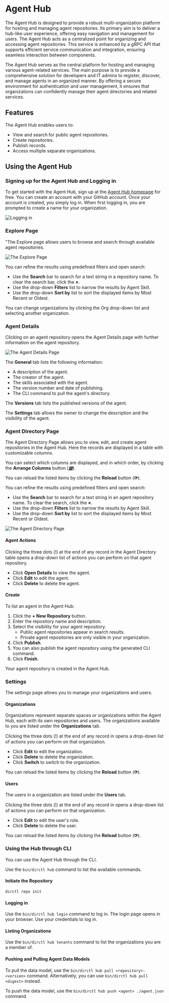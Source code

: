 # Agent Hub

The Agent Hub is designed to provide a robust multi-organization platform for hosting and managing agent repositories. Its primary aim is to deliver a hub-like user experience, offering easy navigation and management for users. The Agent Hub acts as a centralized point for organizing and accessing agent repositories. This service is enhanced by a gRPC API that supports efficient service communication and integration, ensuring seamless interaction between components.

The Agent Hub serves as the central platform for hosting and managing various agent-related services. The main purpose is to provide a comprehensive solution for developers and IT admins to register, discover, and manage agents in an organized manner. By offering a secure environment for authentication and user management, it ensures that organizations can confidently manage their agent directories and related services.

## Features

The Agent Hub enables users to:

* View and search for public agent repositories.
* Create repositories.
* Publish records.
* Access multiple separate organizations.

## Using the Agent Hub

### Signing up for the Agent Hub and Logging in

To get started with the Agent Hub, sign up at the [Agent Hub homepage](https://hub.agntcy.org/) for free. You can create an account with your GitHub account. Once your account is created, you simply log in. When first logging in, you are prompted to create a name for your organization.

![Logging in](./_static/login.png)

### Explore Page

"The Explore page allows users to browse and search through available agent repositories.

![The Explore Page](./_static/explore.png)

You can refine the results using predefined filters and open search:

* Use the **Search** bar to search for a text string in a repository name. To clear the search bar, click the **×**.
* Use the drop-down **Filters** list to narrow the results by Agent Skill.
* Use the drop-down **Sort by** list to sort the displayed items by Most Recent or Oldest.

You can change organizations by clicking the Org drop-down list and selecting another organization.

### Agent Details

Clicking on an agent repository opens the Agent Details page with further information on the agent repository.

![The Agent Details Page](./_static/agent.png)

The **General** tab lists the following information:

* A description of the agent.
* The creator of the agent.
* The skills associated with the agent.
* The version number and date of publishing.
* The CLI command to pull the agent's directory.

The **Versions** tab lists the published versions of the agent.

The **Settings** tab allows the owner to change the description and the visibility of the agent.

### Agent Directory Page

The Agent Directory Page allows you to view, edit, and create agent repositories in the Agent Hub. Here the records are displayed in a table with customizable columns.

You can select which columns are displayed, and in which order, by clicking the **Arrange Columns** button (***▥***).

You can reload the listed items by clicking the **Reload** button (**⟳**).

You can refine the results using predefined filters and open search:

* Use the **Search** bar to search for a text string in an agent repository name. To clear the search, click the **×**.
* Use the drop-down **Filters** list to narrow the results by Agent Skill.
* Use the drop-down **Sort by** list to sort the displayed items by Most Recent or Oldest.

![The Agent Directory Page](./_static/directory.png)

#### Agent Actions

Clicking the three dots (**⁝**) at the end of any record in the Agent Directory table opens a drop-down list of actions you can perform on that agent repository.

* Click **Open Details** to view the agent.
* Click **Edit** to edit the agent.
* Click **Delete** to delete the agent.

#### Create

To list an agent in the Agent Hub:

1. Click the **+ New Repository** button.
1. Enter the repository name and description.
1. Select the visibility for your agent repository.
    * Public agent repositories appear in search results.
    * Private agent repositories are only visible in your organization.
1. Click **Publish**.
1. You can also publish the agent repository using the generated CLI command.
1. Click **Finish**.

Your agent repository is created in the Agent Hub.

### Settings

The settings page allows you to manage your organizations and users.

#### Organizations

Organizations represent separate spaces or organizations within the Agent Hub, each with its own repositories and users. The organizations available to you are listed under the **Organizations** tab.

Clicking the three dots (**⁝**) at the end of any record in opens a drop-down list of actions you can perform on that organization.

* Click **Edit** to edit the organization.
* Click **Delete** to delete the organization.
* Click **Switch** to switch to the organization.

You can reload the listed items by clicking the **Reload** button (**⟳**).

#### Users

The users in a organization are listed under the **Users** tab.

Clicking the three dots (**⁝**) at the end of any record in opens a drop-down list of actions you can perform on that organization.

* Click **Edit** to edit the user's role.
* Click **Delete** to delete the user.

You can reload the listed items by clicking the **Reload** button (**⟳**).

### Using the Hub through CLI

You can use the Agent Hub through the CLI.

Use the `bin/dirctl hub` command to list the available commands.

#### Initiate the Repository

```
dirctl repo init
```

#### Logging in

Use the `bin/dirctl hub login` command to log in. The login page opens in your browser. Use your credentials to log in.

#### Listing Organizations

Use the `bin/dirctl hub tenants` command to list the organizations you are a member of.

#### Pushing and Pulling Agent Data Models

To pull the data model, use the `bin/dirctl hub pull <repository>:<version>` command. Alternatively, you can use `bin/dirctl hub pull <digest>` instead.

To push the data model, use the `bin/dirctl hub push <agent> ./agent.json` command.

